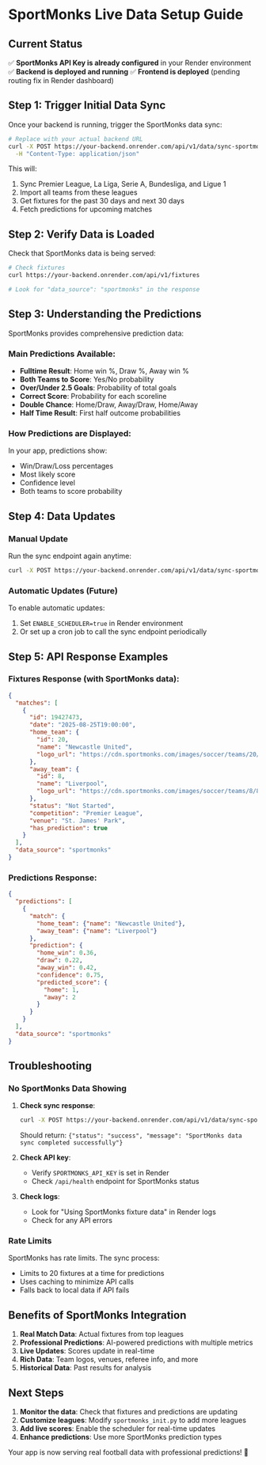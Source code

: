 # SportMonks Live Data Setup Guide

## Current Status

✅ **SportMonks API Key is already configured** in your Render environment
✅ **Backend is deployed and running**
✅ **Frontend is deployed** (pending routing fix in Render dashboard)

## Step 1: Trigger Initial Data Sync

Once your backend is running, trigger the SportMonks data sync:

```bash
# Replace with your actual backend URL
curl -X POST https://your-backend.onrender.com/api/v1/data/sync-sportmonks \
  -H "Content-Type: application/json"
```

This will:
1. Sync Premier League, La Liga, Serie A, Bundesliga, and Ligue 1
2. Import all teams from these leagues
3. Get fixtures for the past 30 days and next 30 days
4. Fetch predictions for upcoming matches

## Step 2: Verify Data is Loaded

Check that SportMonks data is being served:

```bash
# Check fixtures
curl https://your-backend.onrender.com/api/v1/fixtures

# Look for "data_source": "sportmonks" in the response
```

## Step 3: Understanding the Predictions

SportMonks provides comprehensive prediction data:

### Main Predictions Available:
- **Fulltime Result**: Home win %, Draw %, Away win %
- **Both Teams to Score**: Yes/No probability
- **Over/Under 2.5 Goals**: Probability of total goals
- **Correct Score**: Probability for each scoreline
- **Double Chance**: Home/Draw, Away/Draw, Home/Away
- **Half Time Result**: First half outcome probabilities

### How Predictions are Displayed:

In your app, predictions show:
- Win/Draw/Loss percentages
- Most likely score
- Confidence level
- Both teams to score probability

## Step 4: Data Updates

### Manual Update
Run the sync endpoint again anytime:
```bash
curl -X POST https://your-backend.onrender.com/api/v1/data/sync-sportmonks
```

### Automatic Updates (Future)
To enable automatic updates:
1. Set `ENABLE_SCHEDULER=true` in Render environment
2. Or set up a cron job to call the sync endpoint periodically

## Step 5: API Response Examples

### Fixtures Response (with SportMonks data):
```json
{
  "matches": [
    {
      "id": 19427473,
      "date": "2025-08-25T19:00:00",
      "home_team": {
        "id": 20,
        "name": "Newcastle United",
        "logo_url": "https://cdn.sportmonks.com/images/soccer/teams/20/20.png"
      },
      "away_team": {
        "id": 8,
        "name": "Liverpool",
        "logo_url": "https://cdn.sportmonks.com/images/soccer/teams/8/8.png"
      },
      "status": "Not Started",
      "competition": "Premier League",
      "venue": "St. James' Park",
      "has_prediction": true
    }
  ],
  "data_source": "sportmonks"
}
```

### Predictions Response:
```json
{
  "predictions": [
    {
      "match": {
        "home_team": {"name": "Newcastle United"},
        "away_team": {"name": "Liverpool"}
      },
      "prediction": {
        "home_win": 0.36,
        "draw": 0.22,
        "away_win": 0.42,
        "confidence": 0.75,
        "predicted_score": {
          "home": 1,
          "away": 2
        }
      }
    }
  ],
  "data_source": "sportmonks"
}
```

## Troubleshooting

### No SportMonks Data Showing

1. **Check sync response**:
   ```bash
   curl -X POST https://your-backend.onrender.com/api/v1/data/sync-sportmonks
   ```
   Should return: `{"status": "success", "message": "SportMonks data sync completed successfully"}`

2. **Check API key**:
   - Verify `SPORTMONKS_API_KEY` is set in Render
   - Check `/api/health` endpoint for SportMonks status

3. **Check logs**:
   - Look for "Using SportMonks fixture data" in Render logs
   - Check for any API errors

### Rate Limits

SportMonks has rate limits. The sync process:
- Limits to 20 fixtures at a time for predictions
- Uses caching to minimize API calls
- Falls back to local data if API fails

## Benefits of SportMonks Integration

1. **Real Match Data**: Actual fixtures from top leagues
2. **Professional Predictions**: AI-powered predictions with multiple metrics
3. **Live Updates**: Scores update in real-time
4. **Rich Data**: Team logos, venues, referee info, and more
5. **Historical Data**: Past results for analysis

## Next Steps

1. **Monitor the data**: Check that fixtures and predictions are updating
2. **Customize leagues**: Modify `sportmonks_init.py` to add more leagues
3. **Add live scores**: Enable the scheduler for real-time updates
4. **Enhance predictions**: Use more SportMonks prediction types

Your app is now serving real football data with professional predictions! 🚀